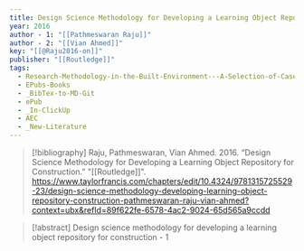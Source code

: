 ```yaml
---
title: Design Science Methodology for Developing a Learning Object Repository for Construction
year: 2016
author - 1: "[[Pathmeswaran Raju]]"
author - 2: "[[Vian Ahmed]]"
key: "[[@Raju2016-on]]"
publisher: "[[Routledge]]"
tags:
  - Research-Methodology-in-the-Built-Environment---A-Selection-of-Case-Studies
  - EPubs-Books
  - _BibTex-to-MD-Git
  - ePub
  - _In-ClickUp
  - AEC
  - _New-Literature
---
```


> [!bibliography]
> Raju, Pathmeswaran, Vian Ahmed. 2016. “Design Science Methodology for Developing a Learning Object Repository for Construction.” "[[Routledge]]". https://www.taylorfrancis.com/chapters/edit/10.4324/9781315725529-23/design-science-methodology-developing-learning-object-repository-construction-pathmeswaran-raju-vian-ahmed?context=ubx&refId=89f622fe-6578-4ac2-9024-65d565a9ccdd

> [!abstract]
> Design science methodology for developing a learning object repository for construction - 1
